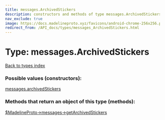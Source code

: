 ```yaml
---
title: messages.ArchivedStickers
description: constructors and methods of type messages.ArchivedStickers
nav_exclude: true
image: https://docs.madelineproto.xyz/favicons/android-chrome-256x256.png
redirect_from: /API_docs/types/messages_ArchivedStickers.html
---
```

# Type: messages.ArchivedStickers
[Back to types index](index.html)



### Possible values (constructors):

[messages.archivedStickers](/API_docs/constructors/messages.archivedStickers.html)  



### Methods that return an object of this type (methods):

[$MadelineProto->messages->getArchivedStickers](/API_docs/methods/messages.getArchivedStickers.html)  



